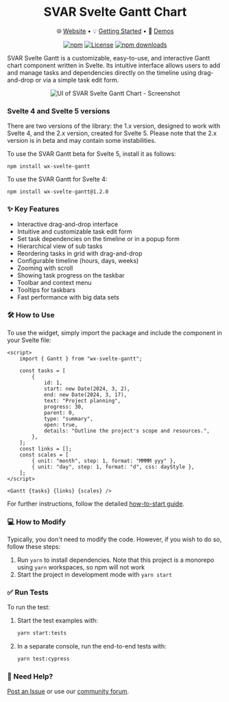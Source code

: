 <div align="center">
	
# SVAR Svelte Gantt Chart

</div>

<div align="center">

:globe_with_meridians: [Website](https://svar.dev/svelte/gantt/) • :bulb: [Getting Started](https://docs.svar.dev/svelte/gantt/getting_started/) • :eyes: [Demos](https://docs.svar.dev/svelte/gantt/samples/#/base/willow)

</div>

<div align="center">

[![npm](https://img.shields.io/npm/v/wx-svelte-gantt.svg)](https://www.npmjs.com/package/wx-svelte-gantt)
[![License](https://img.shields.io/github/license/svar-widgets/gantt)](https://github.com/svar-widgets/gantt/blob/main/license.txt)
[![npm downloads](https://img.shields.io/npm/dm/wx-svelte-gantt.svg)](https://www.npmjs.com/package/wx-svelte-gantt)

</div>

SVAR Svelte Gantt is a customizable, easy-to-use, and interactive Gantt chart component written in Svelte. Its intuitive interface allows users to add and manage tasks and dependencies directly on the timeline using drag-and-drop or via a simple task edit form.

<div align="center">
  <img src="https://cdn.svar.dev/public/gantt-chart-ui.png" alt="UI of SVAR Svelte Gantt Chart - Screenshot">
</div>

### Svelte 4 and Svelte 5 versions

There are two versions of the library: the 1.x version, designed to work with Svelte 4, and the 2.x version, created for Svelte 5. Please note that the 2.x version is in beta and may contain some instabilities.

To use the SVAR Gantt beta for Svelte 5, install it as follows:

```
npm install wx-svelte-gantt
```

To use the SVAR Gantt for Svelte 4:

```
npm install wx-svelte-gantt@1.2.0
```

### ✨ Key Features

-   Interactive drag-and-drop interface
-   Intuitive and customizable task edit form
-   Set task dependencies on the timeline or in a popup form
-   Hierarchical view of sub tasks
-   Reordering tasks in grid with drag-and-drop
-   Configurable timeline (hours, days, weeks)
-   Zooming with scroll
-   Showing task progress on the taskbar
-   Toolbar and context menu
-   Tooltips for taskbars
-   Fast performance with big data sets

### 🛠️ How to Use

To use the widget, simply import the package and include the component in your Svelte file:

```svelte
<script>
	import { Gantt } from "wx-svelte-gantt";

	const tasks = [
		{
			id: 1,
			start: new Date(2024, 3, 2),
			end: new Date(2024, 3, 17),
			text: "Project planning",
			progress: 30,
			parent: 0,
			type: "summary",
			open: true,
			details: "Outline the project's scope and resources.",
		},
	];
	const links = [];
	const scales = [
		{ unit: "month", step: 1, format: "MMMM yyy" },
		{ unit: "day", step: 1, format: "d", css: dayStyle },
	];
</script>

<Gantt {tasks} {links} {scales} />
```

For further instructions, follow the detailed [how-to-start guide](https://docs.svar.dev/svelte/gantt/getting_started/).

### 💻 How to Modify

Typically, you don't need to modify the code. However, if you wish to do so, follow these steps:

1. Run `yarn` to install dependencies. Note that this project is a monorepo using `yarn` workspaces, so npm will not work
2. Start the project in development mode with `yarn start`

### ✅ Run Tests

To run the test:

1. Start the test examples with:
    ```sh
    yarn start:tests
    ```
2. In a separate console, run the end-to-end tests with:
    ```sh
    yarn test:cypress
    ```

### :speech_balloon: Need Help?

[Post an Issue](https://github.com/svar-widgets/gantt/issues/) or use our [community forum](https://forum.svar.dev).
